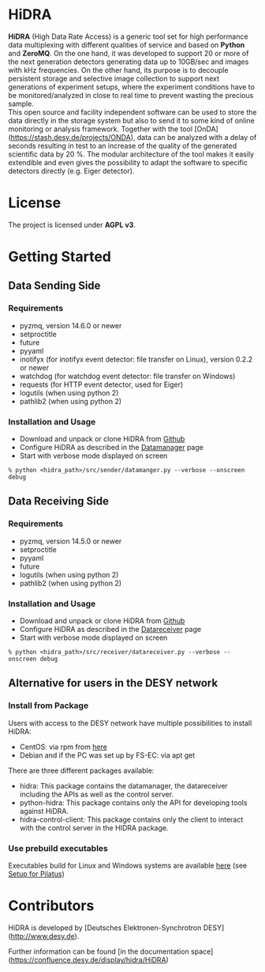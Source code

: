 # HiDRA

__HiDRA__ (High Data Rate Access) is a generic tool set for high performance data multiplexing with different qualities of service and based on __Python__ and __ZeroMQ__.
On the one hand, it was developed to support 20 or more of the next generation detectors generating data up to 10GB/sec and images with kHz frequencies.
On the other hand, its purpose is to decouple persistent storage and selective image collection to support next generations of experiment setups, where the experiment conditions have to be monitored/analyzed in close to real time to prevent wasting the precious sample. <br />
This open source and facility independent software can be used to store the data directly in the storage system but also to send it to some kind of online monitoring or analysis framework.
Together with the tool [OnDA] (https://stash.desy.de/projects/ONDA), data can be analyzed with a delay of seconds resulting in test to an increase of the quality of the generated scientific data by 20 %.
The modular architecture of the tool makes it easily extendible and even gives the possibility to adapt the software to specific detectors directly (e.g. Eiger detector).

# License

The project is licensed under __AGPL v3__.

# Getting Started

## Data Sending Side

### Requirements
* pyzmq, version 14.6.0 or newer
* setproctitle
* future
* pyyaml
* inotifyx (for inotifyx event detector: file transfer on Linux), version 0.2.2 or newer
* watchdog (for watchdog event detector: file transfer on Windows)
* requests (for HTTP event detector, used for Eiger)
* logutils (when using python 2)
* pathlib2 (when using python 2)

### Installation and Usage
* Download and unpack or clone HiDRA from [Github](https://github.com/hidra-org/hidra)
* Configure HiDRA as described in the [Datamanager](https://confluence.desy.de/display/hidra/Datamanager) page
* Start with verbose mode displayed on screen
```
% python <hidra_path>/src/sender/datamanger.py --verbose --onscreen debug
```

## Data Receiving Side

### Requirements
* pyzmq, version 14.5.0 or newer
* setproctitle
* pyyaml
* future
* logutils (when using python 2)
* pathlib2 (when using python 2)

### Installation and Usage
* Download and unpack or clone HiDRA from [Github](https://github.com/hidra-org/hidra)
* Configure HiDRA as described in the [Datareceiver](https://confluence.desy.de/display/hidra/Datareceiver) page
* Start with verbose mode displayed on screen
```
% python <hidra_path>/src/receiver/datareceiver.py --verbose --onscreen debug
```

## Alternative for users in the DESY network

### Install from Package

Users with access to the DESY network have multiple possibilities to install HiDRA:
* CentOS: via rpm from [here](http://nims.desy.de/extra/hidra/)
* Debian and if the PC was set up by FS-EC: via apt get

There are three different packages available:
* hidra: This package contains the datamanager, the datareceiver including the APIs as well as the control server.
* python-hidra: This package contains only the API for developing tools against HiDRA.
* hidra-control-client: This package contains only the client to interact with the control server in the HIDRA package.

### Use prebuild executables

Executables build for Linux and Windows systems are available [here](http://nims.desy.de/extra/hidra/freeze/) (see [Setup for Pilatus](https://confluence.desy.de/display/hidra/Pilatus))

# Contributors

HiDRA is developed by [Deutsches Elektronen-Synchrotron DESY] (http://www.desy.de).

Further information can be found [in the documentation space] (https://confluence.desy.de/display/hidra/HiDRA)
